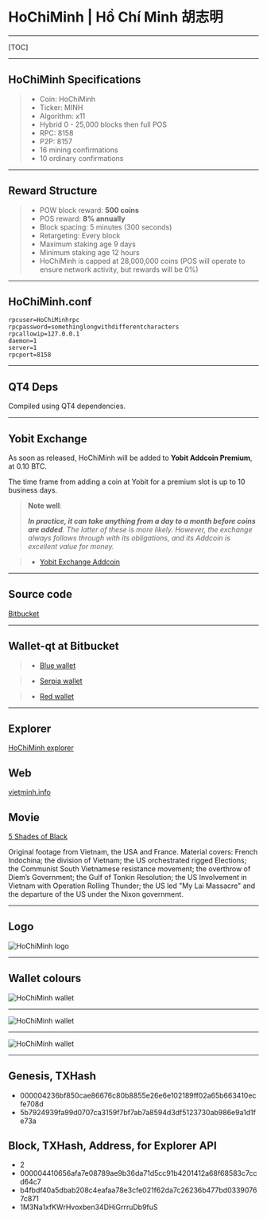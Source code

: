 

HoChiMinh  | Hồ Chí Minh 胡志明 
===================

---

[TOC]

----



HoChiMinh Specifications
-----
> 
> - Coin: HoChiMinh
> - Ticker: MINH
> - Algorithm: x11
> - Hybrid 0 - 25,000 blocks then full POS
> - RPC: 8158
> - P2P: 8157
> - 16  mining confirmations
> - 10  ordinary confirmations


----


Reward Structure
-----

> - POW block reward: **500 coins**
> - POS reward: **8% annually**
> - Block spacing: 5 minutes (300 seconds)
> - Retargeting: Every block
> - Maximum staking age 9 days
> - Minimum staking age 12 hours
> - HoChiMinh is capped at 28,000,000 coins (POS will operate to ensure network activity, but rewards will be 0%)
> 
>  
>  


-----



HoChiMinh.conf
--------------------

    rpcuser=HoChiMinhrpc
    rpcpassword=somethinglongwithdifferentcharacters
    rpcallowip=127.0.0.1
    daemon=1
    server=1
    rpcport=8158
    
    
-----


QT4 Deps
--------------------

Compiled using QT4 dependencies. 
    
    
-----


Yobit Exchange
-----

As soon as released, HoChiMinh will be added to **Yobit Addcoin Premium**, at 0.10 BTC. 

The time frame from adding a coin at Yobit for a premium slot is up to 10 business days.

> **Note well**:
> 
> ***In practice, it can take anything from a day to a month before coins are added**. The latter of these is more likely. However, the exchange always follows through with its obligations, and its Addcoin is excellent value for money.*

> - [Yobit Exchange Addcoin](https://yobit.net/en/addcoin/)


-----

Source code
-----

[Bitbucket](https://bitbucket.org/yalta1945/minh/src) 

 



-----



Wallet-qt at Bitbucket
-----

> - [Blue wallet](https://bitbucket.org/yalta1945/hochiminh-qt/downloads/HoChiMinh-qt-blue.zip)


> - [Serpia wallet](https://bitbucket.org/yalta1945/hochiminh-qt/downloads/HoChiMinh-qt-serpia.zip)


> - [Red wallet](https://bitbucket.org/yalta1945/hochiminh-qt/downloads/HoChiMinh-qt-red-default.zip)





-----

Explorer
-----

[HoChiMinh explorer](http://explorer.vietminh.info:3001)


Web
-----

[vietminh.info](http://vietminh.info/)


Movie
-----

[5 Shades of Black](http://vietminh.info/)


Original footage from Vietnam, the USA and France. Material covers: French Indochina; the division of Vietnam; the US orchestrated rigged Elections; the Communist South Vietnamese resistance movement; the overthrow of Diem’s Government; the Gulf of Tonkin Resolution; the US Involvement in Vietnam with Operation Rolling Thunder; the US led "My Lai Massacre" and the departure of the US under the Nixon government.


-----

Logo
-----




![HoChiMinh logo](https://cdn.pbrd.co/images/GHb4jRZ.png)


----


Wallet colours
-----


![HoChiMinh wallet](https://cdn.pbrd.co/images/GI6KjCx.png)

-----

![HoChiMinh wallet](https://cdn.pbrd.co/images/GI6JaGGs.png)

-----

![HoChiMinh wallet](https://cdn.pbrd.co/images/GI6JL6h.png)


-------


Genesis, TXHash
-----

- 000004236bf850cae86676c80b8855e26e6e102189ff02a65b663410ecfe708d
- 5b7924939fa99d0707ca3159f7bf7ab7a8594d3df5123730ab986e9a1d1fe73a


Block, TXHash, Address, for Explorer API
-----

- 2
- 000004410656afa7e08789ae9b36da71d5cc91b4201412a68f68583c7ccd64c7
- b4fbdf40a5dbab208c4eafaa78e3cfe021f62da7c26236b477bd03390767c871
- 1M3Na1xfKWrHvoxben34DHiGrrruDb9fuS

